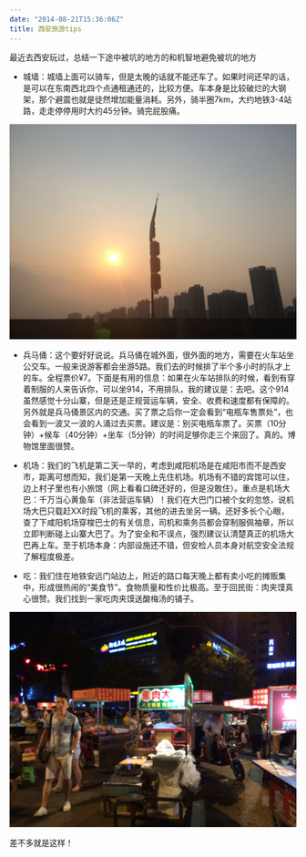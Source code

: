```yaml
---
date: "2014-08-21T15:36:06Z"
title: 西安旅游tips
---
```


最近去西安玩过，总结一下途中被坑的地方的和机智地避免被坑的地方

* 城墙：城墙上面可以骑车，但是太晚的话就不能还车了。如果时间还早的话，是可以在东南西北四个点通租通还的，比较方便。车本身是比较破烂的大钢架，那个避震也就是徒然增加能量消耗。另外，骑半圈7km，大约地铁3-4站路，走走停停用时大约45分钟。骑完屁股痛。

![](/content/images/2016/05/IMG_23481.jpg)

* 兵马俑：这个要好好说说。兵马俑在城外面，很外面的地方，需要在火车站坐公交车。一般来说游客都会坐游5路。我们去的时候排了半个多小时的队才上的车。全程票价¥7。下面是有用的信息：如果在火车站排队的时候，看到有穿着制服的人来告诉你，可以坐914，不用排队，我的建议是：去吧。这个914虽然感觉十分山寨，但是还是正规营运车辆，安全、收费和速度都有保障的。另外就是兵马俑景区内的交通。买了票之后你一定会看到“电瓶车售票处”，也会看到一波又一波的人涌过去买票。建议是：别买电瓶车票了。买票（10分钟）+候车（40分钟）+坐车（5分钟）的时间足够你走三个来回了。真的。博物馆里面很赞。

* 机场：我们的飞机是第二天一早的，考虑到咸阳机场是在咸阳市而不是西安市，距离可想而知，我们是第一天晚上先住机场。机场有不错的宾馆可以住，边上村子里也有小旅馆（网上看看口碑还好的，但是没敢住）。重点是机场大巴：千万当心黄鱼车（非法营运车辆）！我们在大巴门口被个女的忽悠，说机场大巴只载赶XX时段飞机的乘客，其他的进去坐另一辆。还好多长个心眼，查了下咸阳机场穿梭巴士的有关信息，司机和乘务员都会穿制服佩袖章，所以立即判断碰上山寨大巴了。为了安全和不误点，强烈建议认清楚真正的机场大巴再上车。至于机场本身：内部设施还不错，但安检人员本身对航空安全法规了解程度极差。

* 吃：我们住在地铁安远门站边上，附近的路口每天晚上都有卖小吃的摊贩集中，形成很热闹的“美食节”。食物质量和性价比极高。至于回民街：肉夹馍真心很赞。我们找到一家吃肉夹馍送酸梅汤的铺子。

![](/content/images/2016/05/IMG_23301.jpg)

差不多就是这样！